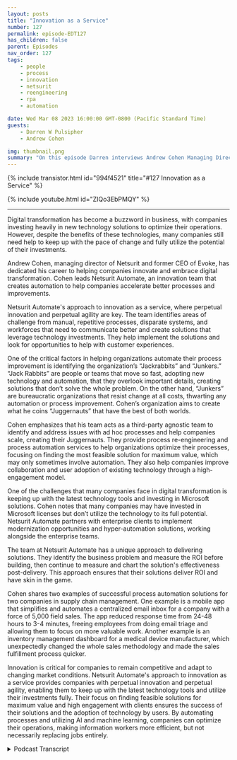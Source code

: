 ```yaml
---
layout: posts
title: "Innovation as a Service"
number: 127
permalink: episode-EDT127
has_children: false
parent: Episodes
nav_order: 127
tags:
    - people
    - process
    - innovation
    - netsurit
    - reengineering
    - rpa
    - automation

date: Wed Mar 08 2023 16:00:00 GMT-0800 (Pacific Standard Time)
guests:
    - Darren W Pulsipher
    - Andrew Cohen

img: thumbnail.png
summary: "On this episode Darren interviews Andrew Cohen Managing Director at Netsurit about providing Inovation as a Service to it customers through process re-engineering and automation."
---
```


{% include transistor.html id="994f4521" title="#127 Innovation as a Service" %}

{% include youtube.html id="ZIQo3EbPMQY" %}

---

Digital transformation has become a buzzword in business, with companies investing heavily in new technology solutions to optimize their operations. However, despite the benefits of these technologies, many companies still need help to keep up with the pace of change and fully utilize the potential of their investments.

Andrew Cohen, managing director of Netsurit and former CEO of Evoke, has dedicated his career to helping companies innovate and embrace digital transformation. Cohen leads Netsurit Automate, an innovation team that creates automation to help companies accelerate better processes and improvements.

Netsurit Automate's approach to innovation as a service, where perpetual innovation and perpetual agility are key. The team identifies areas of challenge from manual, repetitive processes, disparate systems, and workforces that need to communicate better and create solutions that leverage technology investments. They help implement the solutions and look for opportunities to help with customer experiences.

One of the critical factors in helping organizations automate their process improvement is identifying the organization’s “Jackrabbits” and “Junkers.” “Jack Rabbits” are people or teams that move so fast, adopting new technology and automation, that they overlook important details, creating solutions that don’t solve the whole problem. On the other hand, “Junkers” are bureaucratic organizations that resist change at all costs, thwarting any automation or process improvement. Cohen’s organization aims to create what he coins “Juggernauts” that have the best of both worlds.

Cohen emphasizes that his team acts as a third-party agnostic team to identify and address issues with ad hoc processes and help companies scale, creating their Juggernauts. They provide process re-engineering and process automation services to help organizations optimize their processes, focusing on finding the most feasible solution for maximum value, which may only sometimes involve automation. They also help companies improve collaboration and user adoption of existing technology through a high-engagement model.

One of the challenges that many companies face in digital transformation is keeping up with the latest technology tools and investing in Microsoft solutions. Cohen notes that many companies may have invested in Microsoft licenses but don’t utilize the technology to its full potential. Netsurit Automate partners with enterprise clients to implement modernization opportunities and hyper-automation solutions, working alongside the enterprise teams.

The team at Netsurit Automate has a unique approach to delivering solutions. They identify the business problem and measure the ROI before building, then continue to measure and chart the solution's effectiveness post-delivery. This approach ensures that their solutions deliver ROI and have skin in the game.

Cohen shares two examples of successful process automation solutions for two companies in supply chain management. One example is a mobile app that simplifies and automates a centralized email inbox for a company with a force of 5,000 field sales. The app reduced response time from 24-48 hours to 3-4 minutes, freeing employees from doing email triage and allowing them to focus on more valuable work. Another example is an inventory management dashboard for a medical device manufacturer, which unexpectedly changed the whole sales methodology and made the sales fulfillment process quicker.

Innovation is critical for companies to remain competitive and adapt to changing market conditions. Netsurit Automate's approach to innovation as a service provides companies with perpetual innovation and perpetual agility, enabling them to keep up with the latest technology tools and utilize their investments fully. Their focus on finding feasible solutions for maximum value and high engagement with clients ensures the success of their solutions and the adoption of technology by users. By automating processes and utilizing AI and machine learning, companies can optimize their operations, making information workers more efficient, but not necessarily replacing jobs entirely.


<details>
<summary> Podcast Transcript </summary>

<p>﻿1</p>
<p>Hello, this is Darren</p>
<p>Pulsipher, chief solution,architect of public sector at Intel.</p>
<p>And welcome to Embracing</p>
<p>Digital Transformation,where we investigate effective change,leveragingpeople process and technology.</p>
<p>On today's episode,</p>
<p>Innovation is a service with Andrew Cohen,managing director of Netsurit.</p>
<p>Andrew, welcome to the show.</p>
<p>Thank you. Thanks for having me.</p>
<p>So is Andrew Cohen, former CEO of Evokeand now managing director of Netsurit.</p>
<p>So, Andrew, tell tell my audiencea little bit about yourselfand your backgroundand why you're talking to us today.</p>
<p>Okay, great. Thanks, Dad.</p>
<p>Thanks for having me on today.</p>
<p>Just probably going backto how you introduced me.</p>
<p>You know, I'm actually a former North</p>
<p>Carolinian, moved to New York backin 97, I believe,and I started a company called Evoke.</p>
<p>We really focused on,you know, technology design back then.</p>
<p>And then over the years, we evolvedinto really a digital transformationcompany, really focusing on helpingcompanies create modern workplaces and,you know, just accelerateuser engagement and employee engagementon our kind of projects we work on.</p>
<p>And recently, at the end of 2021,we were approached probably a littlebefore the end of 2012, right after COVIDfrom a company called Net.</p>
<p>Surratt</p>
<p>That's the company I'm part of now.</p>
<p>We were acquired,and they're a global MSP,one of the largest MSPsthere have operations in the U.S.and in South Africa and now in Poland.</p>
<p>So wethey formed like the traditional MSP modeland which is, you know, managedservices, I.T., cybersecurity,all the good infrastructure stuff,which we call foundation work.</p>
<p>They wanted us to fitinto a particular niche, what we callnet cert automate,which is the innovation team at NetSuite.</p>
<p>So I had that up on the managing directorof that net Cert automate group,and we really focused on innovationand creating automation.</p>
<p>Special kind of situationshelp companies acceleratebetter processes, improvementsin terms of how they do their daily jobs.</p>
<p>So it's been a really interestinglast year</p>
<p>I've been part of it for a year nowand exciting and looking forward towhat the future is going to bring.</p>
<p>So this is really you know,</p>
<p>I remember when we first talked,</p>
<p>I was like intriguedthat it's innovation as a service.</p>
<p>I because my brain first goeswhere you can't you can't packageinnovationinto a little bundle that you sell.</p>
<p>And then when you started talking to meabout it, I went, Huh?</p>
<p>I like I likeyour approach is very interesting.</p>
<p>Oh, this innovation as a service concept.</p>
<p>I tell to our audiencea little bit about what that meanswhen you say innovation as a service.</p>
<p>First thing that comesto my mind is Thomas Edisongot. Well, that would be greatif you were that level.</p>
<p>Yes, but but you guys actuallydo some things that kind of helpwith the whole innovation processand a free peopleto do more innovativethings than redundant work.</p>
<p>Yeah, terrific.</p>
<p>No, that's a thank you for that.</p>
<p>I mean, in terms of howwe define innovation as a service, it'swhat we callperpetual innovation, perpetual agility.</p>
<p>So we believe that, like you just said,you can't bottled upinnovation is not a final destination,especially with all the changesin business,how people are doing business from,you know, hybrid workforces now to peoplebeing forced to come back to work.</p>
<p>There's all these opportunities to createbetter process efficiencies, businessefficiencies,to make them better employee experiences.</p>
<p>And then in terms of how we do itas a service is a mostly ongoingtype of opportunity where we find areasthat are really challengesfrom an organization,from whether it's manual,repetitive process, disparate systemsthat don't speak to each other,disparate workforces that are havinga hard time communicating, collaborating.</p>
<p>We look at how we stitch all that togetherfrom the operational effectfrom this point of viewand deliver solutionsin terms of things that they can leveragetheir technology investment.</p>
<p>We help implement the solutions.</p>
<p>And on top of that, and then in parallel,we're alsolooking at opportunities to helpfor outreach to customer experiences.</p>
<p>So it's really kind of an understanding ofthat full loop of how we have engagementfrom internal and external audiencesand then how we can build solutions thatthat live in their own world,which you call their tenancy and they own.</p>
<p>We just help them execute on those.</p>
<p>So when I heard this,</p>
<p>I thought, this sounds a lot likeprocess re-engineering process automation,where you guys can actually come inand help an organization,look at their processes, find outbetter ways to optimize their processesand automate at the same time.</p>
<p>Am I hearing that right?</p>
<p>And it starts really with conversationslike this.</p>
<p>And essentially the initial callwhen I meet with a new companyas a company was already working with,we try to identify sort of those initialpain points as use cases that exist.</p>
<p>What you're saying is processesthat are manual.</p>
<p>There's a lot of lift,there's a lot of spreadsheetsfrom all different areasfeeding into one master giant spreadsheet.</p>
<p>So we love hearing thatbecause then we can look at the areasof opportunity to say,how do we find the maximum value,which is the most feasible solutionthat can be done in a very low codeor low code type of implementation to findthe biggest impact on the business?</p>
<p>So that's exactly right.</p>
<p>We're looking at this processimprovements. It's not always automation.</p>
<p>Sometimes it's better collaboration,it's better uses of the tools.</p>
<p>They already have a better useradoption of the technology they have.</p>
<p>We can help companies understandwhat they can do without even our helpto implement from ano code type of solution profile as well.</p>
<p>So it's always kind of a high engagementmodel and we really have to get immersedwith the companies we work with in small,many business enterprise,and then we're looking at those use casesand then charting those prioritize,and that's voting on those togetherwith the stakeholders internally, etc..</p>
<p>It sounds like a lot of work.</p>
<p>It does.</p>
<p>Well, now for the clients we are it'sa big uplift from the from our point is.</p>
<p>Right.</p>
<p>Well that's where the value comesin, right.</p>
<p>You're like,what's the best way to put it?</p>
<p>You're like a third party agnostic.</p>
<p>You're coming in and saying, Hey, well,the culture that you've builtaround these processes,because that's really what happens, right?</p>
<p>Some of them are ad hoc processes andand you can show them a small changehere, can unleash all of thisspeed and and and innovationand things like that.</p>
<p>Is thatthat's exactlyand I think it's something that we docome in as there is potentiallytheir digital innovation team.</p>
<p>And that's why we kind of doas an ongoing service.</p>
<p>And you really hit it right therein terms of we talk to companies that arewanting to scale.</p>
<p>They're very innovative.</p>
<p>We call them the Jackrabbits.</p>
<p>You know, they can do all these things.</p>
<p>They keep buying</p>
<p>SAS solutions that fit a need,and then they have all thesekind of thingsthat live in their ecosystemthat nothing communicates togetherand they never get past that next levelto scale properly.</p>
<p>And then the larger organizationand this is not just speakbadly about enterprise clients.</p>
<p>We love our enterprise clientsthat we classify as junkers in a wayjust because they're so big.</p>
<p>There's that it's not a problem of scale.</p>
<p>They have a problem of innovationbecause they have all those processesjust in place.</p>
<p>It's entrenched,people are scared of change.</p>
<p>They don't want to do a new processto maybe their fill outfear of the job lossbecause they might find an automationsolution.</p>
<p>We're not looking to replace people.</p>
<p>We're looking to help augment,make a better lifeexperience, a better job experience.</p>
<p>So then whatwe try to create within those two areas,from the Jackrabbits to the Junkers,is what we call the juggernauts.</p>
<p>That's the amalgam,the perfect kind of scenariowhere companies that can scaleand innovate at the same time.</p>
<p>And that's what we look atand how we can help the system as it.</p>
<p>All right.</p>
<p>So to get someone in,can you move a jackrabbit to a juggernautand a junk or to a juggernaut,you can do that or.</p>
<p>Yeah.</p>
<p>And it's it's something that's we findthat's how the innovation servicereally works.</p>
<p>Well, I mean, it's targetingmore for the SMB market,you know, because,you know, we're doing innovationwork with enterprise clientsand I'll get to that on the junker side.</p>
<p>But on the jackrabbit side,certainly, yes.</p>
<p>Once we got to identify what they'recurrently working, their challenges are,we can helpcreate these digital implementationsthat are going to stitch togetherall this crazy stuffthey've already createdinternally as a scale.</p>
<p>They don't have the breakevery time they go from three peopleto ten people 10 to 20.</p>
<p>You know, there'sa thing called a mikitani rulewhere things break after 3 to 10 people.</p>
<p>So we look at wayswe can help them along that way, chartthat roadmap and together.</p>
<p>So when they introducethese new solutions, there's full useradoption, there's showing the uptick.</p>
<p>We're measuring the effectivenessof all these tools.</p>
<p>So the ROI is completely baked in.</p>
<p>We guarantee or I statementevery solution we build inand then we help them scaleas they're innovated.</p>
<p>Now the other side of the fence is,you know,the larger organizations,corporate companies, 1000 people, and upthere have the cap,they have the scale question figured out.</p>
<p>It's just the innovation thing.</p>
<p>So we help them with the creator.</p>
<p>We become that really Go-To teamwhere everything gets funneled intofor all the lines of business,into the center of Excellencefor Digital solutions,and then we start executing solutionsagainst that.</p>
<p>So it's an ongoing engagementon enterprise agreementwhere they funnel intheir needs from the line of business.</p>
<p>So H.R.might have one needbecause this big departmenthas financement have a little need,and then they all have potential thingsthat we can leverage from their technologyinvestment to, let's say it'sthe Microsoft stack,for example, for power, automate power by,you know, powerapps.</p>
<p>So we're looking at what they'vealready spent and how to fully maximizenext what they have instead, insteadof bringing in a bunch of new toolsand things like that, our guys are like,</p>
<p>All right, what do you have?</p>
<p>Maybe identify gaps?</p>
<p>Yeah, that gaps.</p>
<p>And we can also depreciateor retire solutions that are redundant.</p>
<p>So there might bemultiple tools in place that they purchasebecause it's the next greatest thing.</p>
<p>But then, you know,</p>
<p>Microsoft keeps investing heavilyand there's such a great roadmap and chartfor what's coming down the linewith Microsoft and all the cool thingsthat are happening.</p>
<p>We can look at what might be a like itemgap analysis.</p>
<p>Can we replace it?</p>
<p>Saving some costs on our licensingand especially the launch of the company?</p>
<p>That could be a pretty significant savingsthat they use fully their licensethey have and leverage that fullywith their Microsoft investment.</p>
<p>All right.</p>
<p>So so what do you think you guys coming inengage with these teams?</p>
<p>Yeah.</p>
<p>What's the biggest barrierfor innovation in these companies?</p>
<p>Why can't they just do this themselves?</p>
<p>I mean, they have all the knowledgeof the systems.</p>
<p>They so so let's talk about the enterprisecustomer first, right?</p>
<p>The big guys, because it's differentwith a jackrabbit than it iswith with the junker, right.</p>
<p>So what's the biggest barrierfor them doing this themselves?</p>
<p>Why why have you come in?</p>
<p>You know what?</p>
<p>I think what I found is in the enterpriseclients we work with,we're doing the solutions for there's athey have the investment in place.</p>
<p>They have the 5000 plus Microsoft licensesalready leveled out.</p>
<p>They have maybe using 20% of the capacitywork.</p>
<p>And do the teams that are in there,the massive i.t.</p>
<p>Infrastructure, their focus on whateverthey do from the systems they support,you know, in their environment.</p>
<p>So they're not really focusedon this kind of hyper automationtype of things that we come in and do.</p>
<p>So they're really it's not in focusfor them, even if they've identified thiscenter of excellenceto create this areas withall these automation or modernizationopportunities can happen.</p>
<p>They don't have the teamsto execute on it.</p>
<p>So that'swhere we kind of fall into it. Well.</p>
<p>So we partner well in that situation.</p>
<p>And again, they don't really have themaybe they havea great strategic teams and all that andactually they can't do that part of it.</p>
<p>But we live this.</p>
<p>I mean, this is all we do,you know, so that there it'll beit's like a secondary job.</p>
<p>They'd have to build their own teamand find the talent to be able to executeon these solutions on an ongoing basis.</p>
<p>So and we're tied into that successalong the way as well.</p>
<p>So it's really kind of identifiedthe outsourcefor that particular portion of it.</p>
<p>And then we're just implementing with themand along the way it help themstay in line of mind.</p>
<p>So, so, so I heardthey may not have the skills to knowhow to re-engineer processesbecause that that's not somethingthat you're just born with.</p>
<p>That takes a lot of knowledge, right?</p>
<p>Will to do root cause and to do,you know, all, all, all that stuff.</p>
<p>I just got through taking a bunchof classes on process re-engineering, so.</p>
<p>Okay. Right, right.</p>
<p>So yeah, I, I know the book learning stuffand I've done some stuff too, but,but so skills is one thing,but I could build a teamif I have enough people.</p>
<p>You could. Absolutely.</p>
<p>But the budget will be good.</p>
<p>Build a team.</p>
<p>Yeah,but also is it also that you can bringin a new set of eyes without having anyany baggage, politics or baggage?</p>
<p>Right now we come inand we're looking at the problemand we're not looking at whowho created the problem.</p>
<p>It already exists.</p>
<p>You know, we know that problem existsand we're not trying to sayyou're doing something wrong.</p>
<p>We're just trying to help themidentify the stakeholdersand create these ambassadors internally.</p>
<p>They embrace it.</p>
<p>So it's really importantthat we've we really kind oflike I said, we create stars internally.</p>
<p>Like we said, these juggernauts,we're creating these internal juggernauts.</p>
<p>We're working with them to make their jobeasier and better.</p>
<p>And then when they release these thingsinto the field internally,or if it's an operational solution,the return on it and the measuringis so effective, it just just resonates.</p>
<p>And, you know, they're measuredby those kind of solutions as well.</p>
<p>So your success is win.</p>
<p>It's tell me if I'm wrong here, butit sounds like you're saying your successis whenyou can step away from itand you'veyou've stood up stars to handle it.</p>
<p>Yeah. Because you don't want to be therelong term, right?</p>
<p>You don't want to be there for yearsand years and years.</p>
<p>Well, I would say we dowant to be there for long termin terms of an ongoing relationship.</p>
<p>So it'skind of like an annual type of agreement.</p>
<p>So it's retained.</p>
<p>But our solutions, once we deliverto a particular line of business,they don't break.</p>
<p>You know, these are the kind of thingsthat are not really heavy coding.</p>
<p>This is more low code type of solutions.</p>
<p>So, yes, we'll releasesomething to a team, our team,and they'll run with itand they don't have toif there's something they have to fix orwhatever,that's a little bit more of a code work.</p>
<p>They probably have to come to usor hand it off internally.</p>
<p>So everything is handed over.</p>
<p>It's turnkey,but we're still engagedfor other opportunitiesbecause most corporationswe work with any size, there might be 15.</p>
<p>Oh yeah, yeah, yeah.</p>
<p>I'm sure you have a punch list. Yeah.</p>
<p>So we're a23 years onany type of relationship.</p>
<p>Beyond that, who knowswhat's going to happen after three years?</p>
<p>You know, things keep changing.</p>
<p>Technology keeps improving every year.</p>
<p>So we're excitedto be there for a long engagements.</p>
<p>But these are not long term projects.</p>
<p>Maybe. That's right. Right. No, no.</p>
<p>You can deliver a solution.</p>
<p>I gotcha. But.</p>
<p>But you're also you'realso obviously doing training of people.</p>
<p>Yes. Right on the on the new solution,you probably have some champions,which you mentioned.</p>
<p>You call them stars for yourfor your juggernauts, which I like.</p>
<p>I like that a lot.</p>
<p>Have you seen that There's that newcommercial where everyone's a rock star.</p>
<p>It was that.</p>
<p>Yeah. That was hilarious.</p>
<p>That was a good one.</p>
<p>I was really funny and it's like it'san overused term, I think, you know.</p>
<p>Oh, yeah, yeah.</p>
<p>And but, but in essence,that's what you try and do with your newsolutions is youpick a couple evangelists, rock stars.</p>
<p>Hey, you're the rock starof this new automated process that,you know, if you use this, you'regoing to be so much more efficientand productive than anyone else.</p>
<p>Yeah,</p>
<p>I mean,and it and it's also truecontextual kind of solutions.</p>
<p>You know, when we buildsomething is very specific.</p>
<p>What does that need? We're trying to fix?</p>
<p>And if you can show a personthey're going to save 100 hoursa month by not doing that task, that's youthat gets sent up in one.</p>
<p>It's massive, you know,and it's all sudden they can do somethingfor the other area of the businessthat they were not doing before.</p>
<p>So their job goes from manualkind of effort, churn, miserablelife experienceto a better employee experiencewith actually adding more valueto the business.</p>
<p>That's when we really identify success.</p>
<p>It makes me excitedwhen we see solutions like thatthat just change an employee's outlook onwhen they turn on the computer every dayand ask a tough question.</p>
<p>You canyou can say you don't want to answer it.</p>
<p>It is there it is.</p>
<p>How often do you run into the concernthat you guys are going to come inand replace people's jobsbecause you're automating awaywhat they do?</p>
<p>Is that happeningand how often do you see that?</p>
<p>I'll tell you this,</p>
<p>We we do have a scenario.</p>
<p>We're working with an enterprise company,and we got engaged initiallybecause during COVID,they got rid of a massive amountof the layoffs of about 250 to 500 people.</p>
<p>I think it was in that range.</p>
<p>And they said by automationand some of these thingsthat we're going to bring in,we won't have to rehire.</p>
<p>So we understandthat's a potential scenario.</p>
<p>So there's a real need to likewhen there's a downsizing,depending on the industry,that can these solutions help us not haveto replace talent and bookfull time employees back in the place.</p>
<p>Now, on the other side of that,when we build a solution,where does pretty much automateso much tasks daily?</p>
<p>The goal is, you know, we're not tryingto do that to replace a job.</p>
<p>It does come up and I'm</p>
<p>I can say it never will happen.</p>
<p>But really what I findand the companies we work with,they're trying to see how they canengage their workforce more effectivelybecause they know there's talent there.</p>
<p>And it might be some tilethat's not even tapped into fullybecause they're doing somethingthat's manual data entry all day longinstead of,you know, maybe I should be visualizinganalyzingthat data, reporting differently,or having more discussions aroundwhat that data means versus typing it in.</p>
<p>So if we can find waysto make that person's job change,</p>
<p>I'd be more than happy.</p>
<p>But sometimes, yeah, of course, someif it's an automated, likesomeone just pushing a button all daylong in a bar can do it.</p>
<p>You know, maybe that is somethingthat needs to be looked at and replaced.</p>
<p>Have you guysare you using anyartificial intelligenceor machine learning techniquesand or process or programsto help with the automation?</p>
<p>Or do you still see that's too far outstill where you guys sit withwith that prior to church CBTbeing so publicized now you knowand and how it's being implemented</p>
<p>Microsoft it's the being in the servicenow in teams that's still nascent.</p>
<p>We're not really tappinginto other corporations to work with yet.</p>
<p>Prior to that, there's big things going on</p>
<p>Cognitive services, machine learning</p>
<p>API we were doing with Azure,so there was opportunityfor some of the projectswe built out of these knowledge basesand curated massive libraries of contentand, you know,index all that libraries of contentby using AI and cognitive services.</p>
<p>So it automatically populateall this kind of information with themodels we build.</p>
<p>And then it would read all that contentin terms of calling blocksand chunks of content.</p>
<p>So it index all the final,the many words and keywords.</p>
<p>And so we build these lowend solutions, what we call knowledgebases are smart libraries,where instead of someone having to go into endure all that metadataand so is be highly searchableand friendly,the way I already done that, completedthat task for that person.</p>
<p>So thousands of man hours were savedby just tapping and A.I.and cognitive servicesand now a chat CBT withsome of the companies we're working with,they are like the high level</p>
<p>E5 licenses and teams is going totake a team of essentials</p>
<p>I think is going to allow itto be utilizedin their more meaningful meetings.</p>
<p>We're just going to be ableto help companies enablebecause we're so ontop of this technology, we understandwhat's going to doand once we understand fullyhow it's going to be implemented,we're going to offer this kind of ideashow they can best utilize it.</p>
<p>Someone's going to be like out of the box.</p>
<p>They might not need us to implementanything.</p>
<p>Just tell themshape it right for their organization.</p>
<p>Yeah.</p>
<p>So, so you actually see GPT or generative?</p>
<p>I like that as being somethingthat can actually really helpis what you're saying with automation orinformation workers getting their workdone more, finding informationand that for sureand the cognitive services</p>
<p>I talked about before,that's really building the modelsand building solutionsthat can help deliver kind of resultsthat are unique for that particular fit.</p>
<p>The changes,how I see and really involveonce we understand how the air is going tothe API is going to be allowedto be utilized internally becauseremember this really kind of feelingheavy external within.</p>
<p>Oh yeah. So change in I'm fine with it.</p>
<p>Just askingto do all kinds of crazy thingswhere we used to stay up all nightplaying with it.</p>
<p>But I'm also seeinghow it can be implementedand utilized by our technology teamsto maybe be more efficient,whether it's document writing, code ideas,you know, just have them understandhow to develop more quickly.</p>
<p>It won't replace our engineers,but it will help augment and acceleratemaybe things.</p>
<p>So what we're saying,there's innovation and service.</p>
<p>We might be able do more in less time nowjust because we can leveragewhat's going on this whole I gotcha.</p>
<p>In fact, I actually interview</p>
<p>Chat Gupta on the podcast.</p>
<p>Oh, terrific.</p>
<p>A couple.</p>
<p>And I asked it a similar questionthat I asked you.</p>
<p>What can and of course, itsaid, Oh, I can do all that stuff.</p>
<p>No big deal, right?</p>
<p>But I still need a human to promise meis what it said,which I thought was hilarious.</p>
<p>I told one of my colleagues,</p>
<p>I was like, we were chatting on TVjust ahe was on Chatty Betty and I was as well.</p>
<p>We're just playing around,come up with ideasjust to see what we could testthe engine at.</p>
<p>And I said, You know what?</p>
<p>I feel I'm humbledand I feel really stupid right now.</p>
<p>This thing is better than I am, issmarter, is faster,and it's like, I'm never going to compete.</p>
<p>You know, as quick as they can do it.</p>
<p>So I said,</p>
<p>I better have a good personalitybecause I think I could win the.</p>
<p>Oh, that's that's hilarious. Whatcan you give me an example ofmaybe an engagement you had that failedand why it failed?</p>
<p>Do you have any you have any examples?</p>
<p>You don't don't be don't be specific,but just tell me, you know.</p>
<p>Yeah.</p>
<p>You know,we we find what we even have a whole likewhen I do my kind of things,</p>
<p>I do my TEDx talk type of presentations.</p>
<p>You know, I'm on TEDx talk.</p>
<p>I'm the same way I do like those typeof podcasts and things of that nature.</p>
<p>One of the things I do iswhy digital transformation fails,and these are solutions we built as well.</p>
<p>We come up with the greatest idea.</p>
<p>We think it's going to work well,but we find out the adoption is really lowonce it's releasedand some things happen,their budgets not fully executed again,some other considerations or managementhasn't fully pushed out theyou know, this as a real digitaltransformation for the company.</p>
<p>So it's kind of stalled.</p>
<p>And like again,that's why we create this whole thingof perpetual agility,perpetual innovation,because these solutions can stall,they can get released,but then what's next?</p>
<p>So there's like the thingsthat get a lot of pomp and circumstancearound the release of a solution.</p>
<p>And then if there's not awhat's the next thingto keep people engagedand to come back for what we're doingif it doesn't really change the behavior,that's where these things have failed.</p>
<p>So that's whywe kind of created this whole way.</p>
<p>We do it now much more effectivelybecause we're really identifyingthat business case problem.</p>
<p>It has to fix the problem.</p>
<p>It has to show in our why.</p>
<p>Otherwise there's no reason even do it.</p>
<p>And then we're measured completely on thator an hour on a contract.</p>
<p>So if our solutions do not hit and what wesay it's going to do, we're not going toyou know, we have to keep workingfor several more monthstill it gets right.</p>
<p>So it's very a unique engagementout of that one.</p>
<p>And it helps mitigate in that problemwith delivering solutionsthat won't, you know, be adoptedbecause they're going to have to be so.</p>
<p>So you're not just building something,even collecting requirementsand then building somethingand throwing it over the wall.</p>
<p>You guys go through the full deployment,not just deployment,but adoption cycle too, right?</p>
<p>So you're like going,we've got to get the ROI out of this.</p>
<p>I kind of like that approach becausethere's skin in the game for you guys,you know, completely.</p>
<p>We call the ROI guarantee returnan innovation guarantee,but it's really an R y guarantee. Yeah.</p>
<p>And it's measured upfront with the client.</p>
<p>So we do this workshopsor ideation sessions with our clientsor customers, and we identifyall the pain points we have.</p>
<p>We chart those measure and what the real,you know,time waste, whatever the measurement is,we're going to find it outand then calculate it very effectivelyand get agreement before we build.</p>
<p>Is this effective?</p>
<p>Is this what we want to measure?</p>
<p>Is this the best thing,the most prioritize solution?</p>
<p>And then we work against that.</p>
<p>And when we release it, then we doour weekly meetings for like delivery.</p>
<p>But then once we get to post delivery,the monthly kind of sessions, chartingis the solution really being effective?</p>
<p>We said it was going to be.</p>
<p>We knew that and then we all agreedon the hypothesis of Here'swhat we're going to build.</p>
<p>They accepted the ROI.</p>
<p>That's what we've challenged with.</p>
<p>Our solutionhas to deliver on that, right?</p>
<p>So yes, we have skin of that gameall the way along and it's over.</p>
<p>That was our releases completed.</p>
<p>So over the next 12 months of chartingagainst that to hit that floor of wow.</p>
<p>So much.</p>
<p>That's a very different model than what</p>
<p>I've seen other people do, which is,</p>
<p>Hey, I built it. It meets your specs.</p>
<p>Yeah, done Right.</p>
<p>We used to do that, too.</p>
<p>I mean, it wasn't like I was.</p>
<p>We always, like, want to be thereif needed, But you build a solution,deliver it, and you're done.</p>
<p>Yeah, Yeah. Come back to need it.</p>
<p>And we always want to stay engaged,but this keeps us a little bit more.</p>
<p>Obviously, like yousaid, skin in the game, more involved.</p>
<p>You know, my, you know,my is all over this.</p>
<p>It has to work.</p>
<p>You know, if my reputation is on it.</p>
<p>So if we don't deliver, it's really bad,you know, for mepersonally, professionally.</p>
<p>So I want to make sure that we promisesomethingthat's something that's achievable.</p>
<p>And it's going to hitthe mark of the expectations.</p>
<p>And then ongoing after year one,it keeps earning for that companybecause they're not to pay for it again,they own that solution.</p>
<p>They are like keeps going up.</p>
<p>Year two, it makes even more becausewe're not touching it again typically.</p>
<p>Yeah, yeah, typically. Yeah, yeah.</p>
<p>All right. So.</p>
<p>All right.</p>
<p>So we went on. All right, Barriers.</p>
<p>Tell me your biggest success,</p>
<p>Little effort,biggest visit, biggest ROI,where it was like, wow, all they had to dowas flip the switch and boom, everything,</p>
<p>Everything started working.</p>
<p>Have you run anything like that? Yes.</p>
<p>You know, it's not even alarge solution, butand I've been saying this use caseno more recently than youbecause it was a more recent one.</p>
<p>I guess for a large enterprisewe work with.</p>
<p>And it just was so successfulbecause it was such a simple ideaand it was really goes to an employee'sexperience and also field engagement.</p>
<p>So this company had about 5000 fieldsalesforce out in the fieldand at the point of salethey were having a supply chain issuesbecause of post COVIDand all the supply chain issues.</p>
<p>So fulfillment of ofwhen things are going to get tothe designation issue where they're at,the client, they didn't have information.</p>
<p>So it would be they'd sent an email to onecentralized inboxand within 24 to 48 hoursthey might they get the response back.</p>
<p>And the reason why I was taken so long isbecause we had one or two individualsat the home Office doing essentiallyemail triage, hundreds of emailsflooding this email box.</p>
<p>And what happens that personand not only hasa look at the email respond,but also go to the otherfulfillment applicationsthey had to see what's really the reason.</p>
<p>And that took time.</p>
<p>So that'swhy it's a 24 to 48 hours at best.</p>
<p>So we looked at ways how do we automate,how do we simplify this?</p>
<p>So for what we did for the we created,all the field is on iPhones,you know, devices.</p>
<p>So they were able to use a little quicknative app, which sent a formatted emailinto that same centralized email inbox.</p>
<p>But instead of a personseeing that we had an automated response.</p>
<p>So you were checking in parallel,that response is going directlyto the fulfillment application.</p>
<p>So it was touch in a third party systemsto see where the supply chain issue was.</p>
<p>And if it's in Albuquerqueand it's going to be there tomorrow,at least had an answerfor that right now. Andthis is all happened in real time.</p>
<p>So we went from 24 to 48 hoursto get a response to that personwhen he's rightat the point of sale to 3 to 4 minutes.</p>
<p>So I just love this storybecause it's so highly engaged.</p>
<p>It just works so seamlessly.</p>
<p>And it was a reallycould be built in like four weeks.</p>
<p>And the other thing that we had fromthe would rememberwe talked about the employeewhere they could do morefor their coverage of losing their joband then they like answering emails.</p>
<p>Well, now they're only having engagedwhen there's a real needso they can look at the dashboard,really visualize the information.</p>
<p>So when they have to step inand be manual to that process,there's a whole thing in the work streamthat we say, Here's we look at it,look at the dashboard we created.</p>
<p>Here's the reason If there's a real supplychain issue is not going to be there,then they have to have some livecommunication,but really mitigated a lot of that.</p>
<p>So that email churn is completely gone.</p>
<p>So that's pretty cool.</p>
<p>And I like how you mentioned those workersare now looking beyond triage.</p>
<p>They're not doing triage anymore.</p>
<p>No more. Yeah.</p>
<p>Which is, which is awesome.</p>
<p>That frees them up to be more innovative,</p>
<p>That frees them upto do more valuable work.</p>
<p>And I think that rightthere is is where we needto get to, especially inand I talk a lot about supplychains, secure supply chain,especially when we have to start competingwith the world in manufacturing.</p>
<p>Oh yeah, right.</p>
<p>And in and in other things,any process automation that we have bothin the back office and in the factoryis going to be invaluableto keep upwith withwhat's going on in the world today.</p>
<p>And we're going to have tothat's just a fact.</p>
<p>You know, I also have another case.</p>
<p>I just what I like it when some of oursolutions have unexpected outcomes.</p>
<p>Yeah, Yeah. It kind ofwe built it for this reason.</p>
<p>And as a manufacturing clientand medical device manufacturer,they're growing or acquiring companies,but they built a thingto fix the dashboards they had.</p>
<p>You know, there's all inventory managementand at the location, but the unattendedoutcomes for what it did on top of thatfor the sales side of the businessand understanding when they could getthe fulfillment done much quicker.</p>
<p>And it was changing the whole salesmethodologyjust by a solution they built thatdidn't even have that as initial need.</p>
<p>It just had extension.</p>
<p>And, and I wish I would have visualizedall those ideas for them,but it was greatthat he gave me that feedback.</p>
<p>They askedif we're cool because that makes it.</p>
<p>I get a little bit more feedback that way.</p>
<p>Then I can look at the next solution.</p>
<p>Yeah.</p>
<p>Have you thought about it?</p>
<p>How it chartsacross the rest of the business,not just fixingthat particular area of the business.</p>
<p>So that's a reallywe want to do in that type of engagement.</p>
<p>Hey, that's, that's awesome.</p>
<p>When you get that secondary benefitand even tertiary or right.</p>
<p>Other processes changebecause you automated another process.</p>
<p>I love that.</p>
<p>Hey Andrew, it's been wonderfultalking to you today.</p>
<p>Innovate.</p>
<p>I never thought innovation is service,but you proved it.</p>
<p>You can do it.</p>
<p>So we're doing it.</p>
<p>We're proving it every day. So I hope.</p>
<p>Well, hey, thanks again,</p>
<p>Andrew, for coming on the show.</p>
<p>Oh, my pleasure. Thanks for having me.</p>
<p>Looking forward to the conversation.</p>
<p>Thank you for listeningto Embracing Digital Transformation today.</p>
<p>If you enjoyed our podcast,give it five stars on your favoritehosting site or YouTube channel,you can find out more informationabout embracing digital transformationand embracingdigital.org</p>
<p>Until next time, go outand do something wonderful.</p>

</details>
